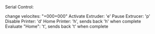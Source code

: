 Serial Control:

change velocites: "+000+000"
Activate Extruder: 'e'
Pause Extrucer: 'p'
Disable Printer: 'd'
Home Printer: 'h', sends back 'h' when complete
Evaluate "Home": 't', sends back 't' when complete
